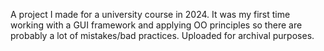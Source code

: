 A project I made for a university course in 2024.
It was my first time working with a GUI framework and applying OO principles so there are probably a lot of mistakes/bad practices.
Uploaded for archival purposes.
